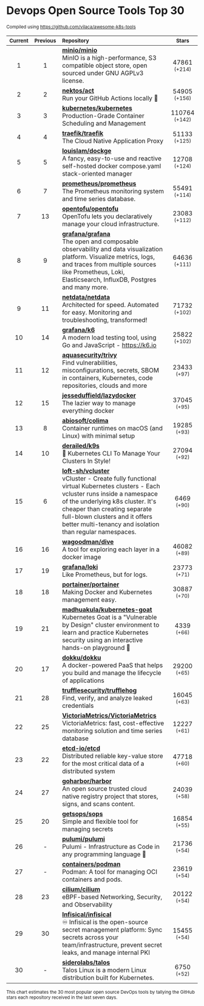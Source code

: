 # Devops Open Source Tools Top 30
<sup>Compiled using https://github.com/vilaca/awesome-k8s-tools</sup>
<div align="center">

|<sub>Current</sub>|<sub>Previous</sub>|<sub>Repository</sub>|<sub>Stars</sub>|
|:---:|:---:|:---|:---:|
|1|1|[**minio/minio**](https://github.com/minio/minio)<br/>MinIO is a high-performance, S3 compatible object store, open sourced under GNU AGPLv3 license.|47861 <sup>(+214)</sup>|
|2|2|[**nektos/act**](https://github.com/nektos/act)<br/>Run your GitHub Actions locally 🚀|54905 <sup>(+156)</sup>|
|3|3|[**kubernetes/kubernetes**](https://github.com/kubernetes/kubernetes)<br/>Production-Grade Container Scheduling and Management|110764 <sup>(+142)</sup>|
|4|4|[**traefik/traefik**](https://github.com/traefik/traefik)<br/>The Cloud Native Application Proxy|51133 <sup>(+125)</sup>|
|5|5|[**louislam/dockge**](https://github.com/louislam/dockge)<br/>A fancy, easy-to-use and reactive self-hosted docker compose.yaml stack-oriented manager|12708 <sup>(+124)</sup>|
|6|7|[**prometheus/prometheus**](https://github.com/prometheus/prometheus)<br/>The Prometheus monitoring system and time series database.|55491 <sup>(+114)</sup>|
|7|13|[**opentofu/opentofu**](https://github.com/opentofu/opentofu)<br/>OpenTofu lets you declaratively manage your cloud infrastructure.|23083 <sup>(+112)</sup>|
|8|9|[**grafana/grafana**](https://github.com/grafana/grafana)<br/>The open and composable observability and data visualization platform. Visualize metrics, logs, and traces from multiple sources like Prometheus, Loki, Elasticsearch, InfluxDB, Postgres and many more. |64636 <sup>(+111)</sup>|
|9|11|[**netdata/netdata**](https://github.com/netdata/netdata)<br/>Architected for speed. Automated for easy. Monitoring and troubleshooting, transformed!|71732 <sup>(+102)</sup>|
|10|14|[**grafana/k6**](https://github.com/grafana/k6)<br/>A modern load testing tool, using Go and JavaScript - https://k6.io|25822 <sup>(+102)</sup>|
|11|12|[**aquasecurity/trivy**](https://github.com/aquasecurity/trivy)<br/>Find vulnerabilities, misconfigurations, secrets, SBOM in containers, Kubernetes, code repositories, clouds and more|23433 <sup>(+97)</sup>|
|12|15|[**jesseduffield/lazydocker**](https://github.com/jesseduffield/lazydocker)<br/>The lazier way to manage everything docker|37045 <sup>(+95)</sup>|
|13|8|[**abiosoft/colima**](https://github.com/abiosoft/colima)<br/>Container runtimes on macOS (and Linux) with minimal setup|19285 <sup>(+93)</sup>|
|14|10|[**derailed/k9s**](https://github.com/derailed/k9s)<br/>🐶 Kubernetes CLI To Manage Your Clusters In Style!|27094 <sup>(+92)</sup>|
|15|6|[**loft-sh/vcluster**](https://github.com/loft-sh/vcluster)<br/>vCluster - Create fully functional virtual Kubernetes clusters - Each vcluster runs inside a namespace of the underlying k8s cluster. It's cheaper than creating separate full-blown clusters and it offers better multi-tenancy and isolation than regular namespaces.|6469 <sup>(+90)</sup>|
|16|16|[**wagoodman/dive**](https://github.com/wagoodman/dive)<br/>A tool for exploring each layer in a docker image|46082 <sup>(+89)</sup>|
|17|19|[**grafana/loki**](https://github.com/grafana/loki)<br/>Like Prometheus, but for logs.|23773 <sup>(+71)</sup>|
|18|18|[**portainer/portainer**](https://github.com/portainer/portainer)<br/>Making Docker and Kubernetes management easy.|30887 <sup>(+70)</sup>|
|19|21|[**madhuakula/kubernetes-goat**](https://github.com/madhuakula/kubernetes-goat)<br/>Kubernetes Goat is a "Vulnerable by Design" cluster environment to learn and practice Kubernetes security using an interactive hands-on playground 🚀|4339 <sup>(+66)</sup>|
|20|17|[**dokku/dokku**](https://github.com/dokku/dokku)<br/>A docker-powered PaaS that helps you build and manage the lifecycle of applications|29200 <sup>(+65)</sup>|
|21|28|[**trufflesecurity/trufflehog**](https://github.com/trufflesecurity/trufflehog)<br/>Find, verify, and analyze leaked credentials|16045 <sup>(+63)</sup>|
|22|25|[**VictoriaMetrics/VictoriaMetrics**](https://github.com/VictoriaMetrics/VictoriaMetrics)<br/>VictoriaMetrics: fast, cost-effective monitoring solution and time series database|12227 <sup>(+61)</sup>|
|23|22|[**etcd-io/etcd**](https://github.com/etcd-io/etcd)<br/>Distributed reliable key-value store for the most critical data of a distributed system|47718 <sup>(+60)</sup>|
|24|27|[**goharbor/harbor**](https://github.com/goharbor/harbor)<br/>An open source trusted cloud native registry project that stores, signs, and scans content.|24039 <sup>(+58)</sup>|
|25|20|[**getsops/sops**](https://github.com/getsops/sops)<br/>Simple and flexible tool for managing secrets|16854 <sup>(+55)</sup>|
|26|-|[**pulumi/pulumi**](https://github.com/pulumi/pulumi)<br/>Pulumi - Infrastructure as Code in any programming language 🚀|21736 <sup>(+54)</sup>|
|27|-|[**containers/podman**](https://github.com/containers/podman)<br/>Podman: A tool for managing OCI containers and pods.|23619 <sup>(+54)</sup>|
|28|23|[**cilium/cilium**](https://github.com/cilium/cilium)<br/>eBPF-based Networking, Security, and Observability|20122 <sup>(+54)</sup>|
|29|30|[**Infisical/infisical**](https://github.com/Infisical/infisical)<br/>♾ Infisical is the open-source secret management platform: Sync secrets across your team/infrastructure, prevent secret leaks, and manage internal PKI|15455 <sup>(+54)</sup>|
|30|-|[**siderolabs/talos**](https://github.com/siderolabs/talos)<br/>Talos Linux is a modern Linux distribution built for Kubernetes.|6750 <sup>(+52)</sup>|


</div>

<sub>This chart estimates the 30 most popular open source DevOps tools by tallying the GitHub stars each repository received in the last seven days.</sub>

